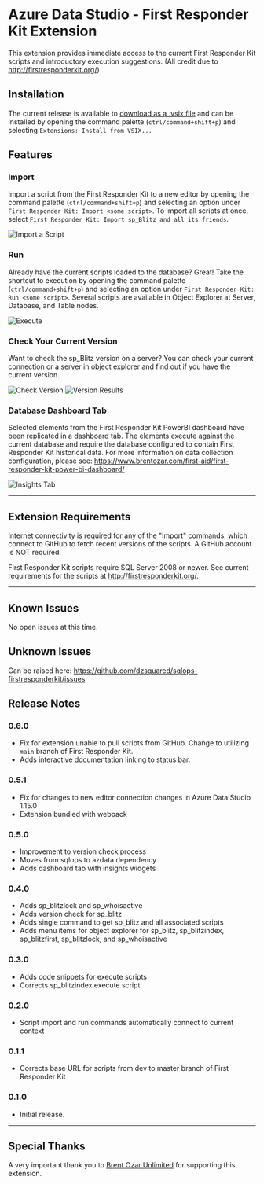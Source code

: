 # Azure Data Studio - First Responder Kit Extension 

This extension provides immediate access to the current First Responder Kit scripts and introductory execution suggestions. (All credit due to http://firstresponderkit.org/)

## Installation
The current release is available to [download as a .vsix file](https://github.com/dzsquared/sqlops-firstresponderkit/releases/download/0.6.0/firstresponderkit-0.6.0.vsix) and can be installed by opening the command palette (`ctrl/command+shift+p`) and selecting `Extensions: Install from VSIX...`


## Features

### Import
Import a script from the First Responder Kit to a new editor by opening the command palette (`ctrl/command+shift+p`) and selecting an option under `First Responder Kit: Import <some script>`. To import all scripts at once, select `First Responder Kit: Import sp_Blitz and all its friends`.


![Import a Script](https://raw.githubusercontent.com/dzsquared/sqlops-firstresponderkit/master/images/frk_import.gif)

### Run
Already have the current scripts loaded to the database?  Great! Take the shortcut to execution by opening the command palette (`ctrl/command+shift+p`) and selecting an option under `First Responder Kit: Run <some script>`.  Several scripts are available in Object Explorer at Server, Database, and Table nodes.

![Execute](https://raw.githubusercontent.com/dzsquared/sqlops-firstresponderkit/master/images/frk_run.gif)

### Check Your Current Version
Want to check the sp_Blitz version on a server? You can check your current connection or a server in object explorer and find out if you have the current version.


![Check Version](https://raw.githubusercontent.com/dzsquared/sqlops-firstresponderkit/master/images/checkFRKversion.gif)
![Version Results](https://raw.githubusercontent.com/dzsquared/sqlops-firstresponderkit/master/images/newVersionAvailable.gif)

### Database Dashboard Tab

Selected elements from the First Responder Kit PowerBI dashboard have been replicated in a dashboard tab.  The elements execute against the current database and require the database configured to contain First Responder Kit historical data.  For more information on data collection configuration, please see: https://www.brentozar.com/first-aid/first-responder-kit-power-bi-dashboard/


![Insights Tab](https://raw.githubusercontent.com/dzsquared/sqlops-firstresponderkit/master/images/insightsTab.png)

-----------------------------------------------------------------------------------------------------------

## Extension Requirements

Internet connectivity is required for any of the "Import" commands, which connect to GitHub to fetch recent versions of the scripts.  A GitHub account is NOT required.

First Responder Kit scripts require SQL Server 2008 or newer.  See current requirements for the scripts at http://firstresponderkit.org/.

-----------------------------------------------------------------------------------------------------------

## Known Issues

No open issues at this time.

## Unknown Issues
Can be raised here: https://github.com/dzsquared/sqlops-firstresponderkit/issues

## Release Notes

### 0.6.0

- Fix for extension unable to pull scripts from GitHub. Change to utilizing `main` branch of First Responder Kit.
- Adds interactive documentation linking to status bar.

### 0.5.1

- Fix for changes to new editor connection changes in Azure Data Studio 1.15.0
- Extension bundled with webpack

### 0.5.0

- Improvement to version check process
- Moves from sqlops to azdata dependency
- Adds dashboard tab with insights widgets

### 0.4.0

- Adds sp_blitzlock and sp_whoisactive
- Adds version check for sp_blitz
- Adds single command to get sp_blitz and all associated scripts
- Adds menu items for object explorer for sp_blitz, sp_blitzindex, sp_blitzfirst, sp_blitzlock, and sp_whoisactive

### 0.3.0

- Adds code snippets for execute scripts
- Corrects sp_blitzindex execute script

### 0.2.0

- Script import and run commands automatically connect to current context

### 0.1.1

- Corrects base URL for scripts from dev to master branch of First Responder Kit

### 0.1.0

- Initial release.


-----------------------------------------------------------------------------------------------------------

## Special Thanks
A very important thank you to [Brent Ozar Unlimited](https://www.brentozar.com/) for supporting this extension.
